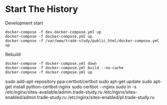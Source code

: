 # Start The History

Development start

    docker-compose -f dev.docker-compose.yml up
    docker-compose -f docker-compose.yml up
    docker-compose -f /var/www/trade-study/public_html/docker-compose.yml up

Rebuild

    docker-compose -f docker-compose.yml down
    docker-compose -f docker-compose.yml build --no-cache
    docker-compose -f docker-compose.yml up



sudo add-apt-repository ppa:certbot/certbot
sudo apt-get update
sudo apt-get install python-certbot-nginx
sudo certbot --nginx
sudo ln -s /etc/nginx/sites-available/admin.trade-study.ru /etc/nginx/sites-enabled/admin.trade-study.ru /etc/nginx/sites-enabled/pl.trade-study.ru
